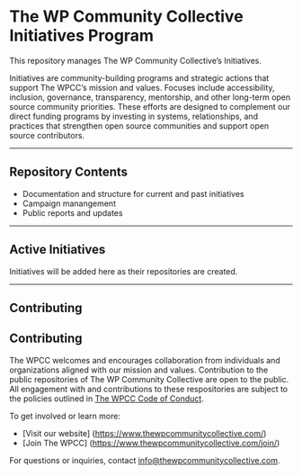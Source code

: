 # The WP Community Collective Initiatives Program

This repository manages The WP Community Collective’s Initiatives.

Initiatives are community-building programs and strategic actions that support The WPCC’s mission and values. Focuses include accessibility, inclusion, governance, transparency, mentorship, and other long-term open source community priorities. These efforts are designed to complement our direct funding programs by investing in systems, relationships, and practices that strengthen open source communities and support open source contributors.

---

## Repository Contents

- Documentation and structure for current and past initiatives
- Campaign manangement
- Public reports and updates

---

## Active Initiatives

Initiatives will be added here as their repositories are created.

---

## Contributing

## Contributing

The WPCC welcomes and encourages collaboration from individuals and organizations aligned with our mission and values. Contribution to the public repositories of The WP Community Collective are open to the public. All engagement with and contributions to these respositories are subject to the policies outlined in [The WPCC Code of Conduct](https://www.thewpcommunitycollective.com/about/code-of-conduct/).

To get involved or learn more:

- [Visit our website] (https://www.thewpcommunitycollective.com/)
- [Join The WPCC] (https://www.thewpcommunitycollective.com/join/)

For questions or inquiries, contact [info@thewpcommunitycollective.com](mailto:info@thewpcommunitycollective.com).
